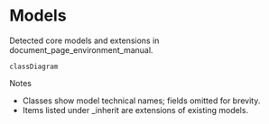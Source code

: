 # Models

Detected core models and extensions in document_page_environment_manual.

```mermaid
classDiagram
```

Notes
- Classes show model technical names; fields omitted for brevity.
- Items listed under _inherit are extensions of existing models.
